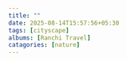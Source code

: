 ```yaml
---
title: ""
date: 2025-08-14T15:57:56+05:30
tags: [cityscape]
albums: [Ranchi Travel] 
catagories: [nature]
---
```


